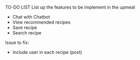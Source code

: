 TO-DO LIST
List up the features to be implement in the upmeal

- Chat with Chatbot
- View recommended recipes
- Save recipe
- Search recipe

Issue to fix:
- Include user in each recipe (post)